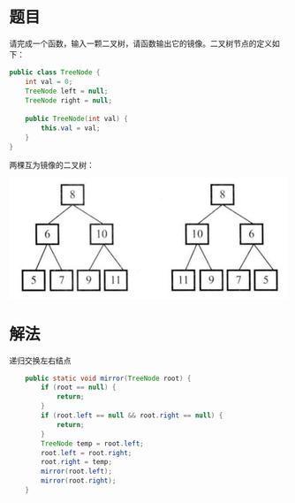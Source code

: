 # 题目

请完成一个函数，输入一颗二叉树，请函数输出它的镜像。二叉树节点的定义如下：

```java
public class TreeNode {
    int val = 0;
    TreeNode left = null;
    TreeNode right = null;

    public TreeNode(int val) {
        this.val = val;
    }
}
```

两棵互为镜像的二叉树：

![image-20220403155655013](27.二叉树的镜像.assets/image-20220403155655013.png)

# 解法

递归交换左右结点

```java
    public static void mirror(TreeNode root) {
        if (root == null) {
            return;
        }
        if (root.left == null && root.right == null) {
            return;
        }
        TreeNode temp = root.left;
        root.left = root.right;
        root.right = temp;
        mirror(root.left);
        mirror(root.right);
    }
```

